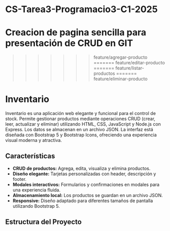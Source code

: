 
# CS-Tarea3-Programacio3-C1-2025
Creacion de pagina sencilla para presentación de CRUD en GIT
=======
>>>>>>> feature/agregar-producto
=======
>>>>>>> feature/editar-producto
=======
>>>>>>> feature/listar-productos
=======
>>>>>>> feature/eliminar-producto
# Inventario

Inventario es una aplicación web elegante y funcional para el control de stock. Permite gestionar productos mediante operaciones CRUD (crear, leer, actualizar y eliminar) utilizando HTML, CSS, JavaScript y Node.js con Express. Los datos se almacenan en un archivo JSON. La interfaz está diseñada con Bootstrap 5 y Bootstrap Icons, ofreciendo una experiencia visual moderna y atractiva.

## Características

- **CRUD de productos:** Agrega, edita, visualiza y elimina productos.
- **Diseño elegante:** Tarjetas personalizadas con header, descripción y footer.
- **Modales interactivos:** Formularios y confirmaciones en modales para una experiencia fluida.
- **Almacenamiento local:** Los productos se guardan en un archivo JSON.
- **Responsive:** Diseño adaptado para diferentes tamaños de pantalla utilizando Bootstrap 5.

## Estructura del Proyecto

